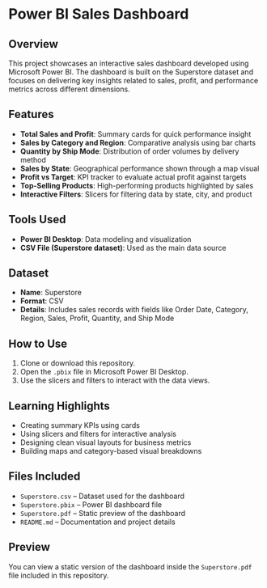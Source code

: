 # Power BI Sales Dashboard

## Overview

This project showcases an interactive sales dashboard developed using Microsoft Power BI. The dashboard is built on the Superstore dataset and focuses on delivering key insights related to sales, profit, and performance metrics across different dimensions.

## Features

- **Total Sales and Profit**: Summary cards for quick performance insight
- **Sales by Category and Region**: Comparative analysis using bar charts
- **Quantity by Ship Mode**: Distribution of order volumes by delivery method
- **Sales by State**: Geographical performance shown through a map visual
- **Profit vs Target**: KPI tracker to evaluate actual profit against targets
- **Top-Selling Products**: High-performing products highlighted by sales
- **Interactive Filters**: Slicers for filtering data by state, city, and product

## Tools Used

- **Power BI Desktop**: Data modeling and visualization
- **CSV File (Superstore dataset)**: Used as the main data source

## Dataset

- **Name**: Superstore
- **Format**: CSV
- **Details**: Includes sales records with fields like Order Date, Category, Region, Sales, Profit, Quantity, and Ship Mode

## How to Use

1. Clone or download this repository.
2. Open the `.pbix` file in Microsoft Power BI Desktop.
3. Use the slicers and filters to interact with the data views.

## Learning Highlights

- Creating summary KPIs using cards
- Using slicers and filters for interactive analysis
- Designing clean visual layouts for business metrics
- Building maps and category-based visual breakdowns

## Files Included

- `Superstore.csv` – Dataset used for the dashboard
- `Superstore.pbix` – Power BI dashboard file
- `Superstore.pdf` – Static preview of the dashboard
- `README.md` – Documentation and project details

## Preview

You can view a static version of the dashboard inside the `Superstore.pdf` file included in this repository.

